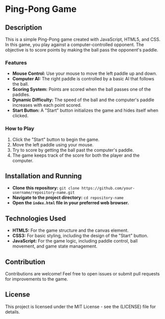 # Ping-Pong Game

## Description
This is a simple Ping-Pong game created with JavaScript, HTML5, and CSS. In this game, you play against a computer-controlled opponent. The objective is to score points by making the ball pass the opponent's paddle.

### Features
- **Mouse Control:** Use your mouse to move the left paddle up and down.
- **Computer AI:** The right paddle is controlled by a basic AI that follows the ball.
- **Scoring System:** Points are scored when the ball passes one of the paddles.
- **Dynamic Difficulty:** The speed of the ball and the computer's paddle increases with each point scored.
- **Start Button:** A "Start" button initializes the game and hides itself when clicked.

### How to Play
1. Click the "Start" button to begin the game.
2. Move the left paddle using your mouse.
3. Try to score by getting the ball past the computer's paddle.
4. The game keeps track of the score for both the player and the computer.

## Installation and Running
- **Clone this repository:** `git clone https://github.com/your-username/repository-name.git`
- **Navigate to the project directory:** `cd repository-name`
- **Open the `index.html` file in your preferred web browser.**

## Technologies Used
- **HTML5:** For the game structure and the canvas element.
- **CSS3:** For basic styling, including the design of the "Start" button.
- **JavaScript:** For the game logic, including paddle control, ball movement, and game state management.

## Contribution
Contributions are welcome! Feel free to open issues or submit pull requests for improvements to the game.

## License
This project is licensed under the MIT License - see the (LICENSE) file for details.
